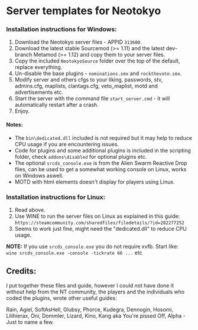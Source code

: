 # Server templates for Neotokyo  

### Installation instructions for Windows:

1. Download the Neotokyo server files - APPID `313600`.
2. Download the latest stable Sourcemod (>= 1.11) and the latest dev-branch Metamod (>= 1.12) and copy them to your server files.
3. Copy the included `NeotokyoSource` folder over the top of the default, replace everything.
4. Un-disable the base plugins - `nominations.smx` and `rockthevote.smx`.
5. Modify server and others cfgs to your liking, passwords, stv, admins.cfg, maplists, clantags.cfg, veto_maplist, motd and advertisements etc.
6. Start the server with the command file `start_server.cmd` - it will automatically restart after a crash.
7. Enjoy.

#### Notes:  

- The `bin\dedicated.dll` included is not required but it may help to reduce CPU usage if you are encountering issues.
- Code for plugins and some additional plugins is included in the scripting folder, check `addons\disabled` for optional plugins etc.
- The optional `srcds_console.exe` is from the Alien Swarm Reactive Drop files, can be used to get a somewhat working console on Linux, works on Windows aswell.
- MOTD with html elements doesn't display for players using Linux.  

### Installation instructions for Linux:   

1. Read above.
2. Use WINE to run the server files on Linux as explained in this guide:
`https://steamcommunity.com/sharedfiles/filedetails/?id=282277252`
3. Seems to work just fine, might need the "dedicated.dll" to reduce CPU usage.

**NOTE:** If you use `srcds_console.exe` you do not require xvfb. Start like:   
`wine srcds_console.exe -console -tickrate 66 ...` etc  

## Credits:   

I put together these files and guide, however I could not have done it without help from the NT community, the players and the individuals who coded the plugins, wrote other useful guides:  

Rain, Agiel, SoftAsHell, Glubsy, Phorce, Kudegra, Dennogin, Hosomi, Lilihierax, Oni, Dommler, Lizard, Kino, Kang aka You're pissed Off, Alpha - Just to name a few.

